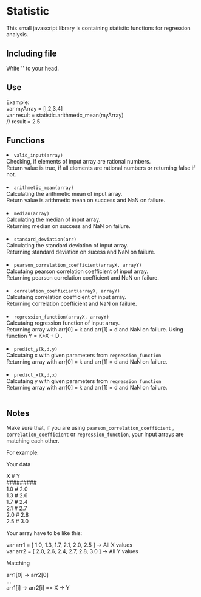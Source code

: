<h1>Statistic</h1>
This small javascript library is containing statistic functions for regression analysis.

<h2>Including file</h2>
Write
'<script language="javascript" type="text/javascript" src="statistic.js"></script>'
to your head.

<h2>Use</h2>
Example:<br>
var myArray = [l,2,3,4]<br>
var result = statistic.arithmetic_mean(myArray)<br> 
// result = 2.5

<h2>Functions</h2>

<li><code>valid_input(array)</code></li>
Checking, if elements of input array are rational numbers.<br>
Return value is true, if all elements are rational numbers or returning false if not.
<br><br>
<li><code>arithmetic_mean(array)</code></li>
Calculating the arithmetic mean of input array.<br>
Return value is arithmetic mean on success and NaN on failure.
<br><br>
<li><code>median(array)</code></li>
Calculating the median of input array.<br>
Returning median on success and NaN on failure.
<br><br>
<li><code>standard_deviation(arr)</code></li>
Calculating the standard deviation of input array.<br>
Returning standard deviation on sucess and NaN on failure.
<br><br>
<li><code>pearson_correlation_coefficient(arrayX, arrayY)</code></li>
Calcutaing pearson correlation coefficient of input array.<br>
Returning pearson correlation coefficient and NaN on failure.
<br><br>
<li><code>correlation_coefficient(arrayX, arrayY)</code></li>
Calcutaing correlation coefficient of input array.<br>
Returning correlation coefficient and NaN on failure.
<br><br>
<li><code>regression_function(arrayX, arrayY)</code></li>
Calcutaing regression function of input array.<br>
Returning array with arr[0] = k and arr[1] = d and NaN on failure. Using function Y = K*X + D .
<br><br>
<li><code>predict_y(k,d,y)</code></li>
Calcutaing x with given parameters from <code>regression_function</code><br>
Returning array with arr[0] = k and arr[1] = d and NaN on failure.
<br><br>
<li><code>predict_x(k,d,x)</code></li>
Calcutaing y with given parameters from <code>regression_function</code><br>
Returning array with arr[0] = k and arr[1] = d and NaN on failure.
<br><br>

<h2>Notes</h2>
Make sure that, if you are using <code>pearson_correlation_coefficient</code> , <code>correlation_coefficient</code> or <code>regression_function</code>, your input arrays are matching each other.


For example:

Your data

X # Y<br>
#########<br>
1.0 # 2.0<br>
1.3 # 2.6<br>
1.7 # 2.4<br>
2.1 # 2.7<br>
2.0 # 2.8<br>
2.5 # 3.0<br>


Your array have to be like this:


var arr1 = [ 1.0, 1.3, 1.7, 2.1, 2.0, 2.5 ] -> All X values<br>
var arr2 = [ 2.0, 2.6, 2.4, 2.7, 2.8, 3.0 ] -> All Y values<br>

Matching

arr1[0] -> arr2[0]<br>
...<br>
arr1[i] -> arr2[i]   == X -> Y<br>
